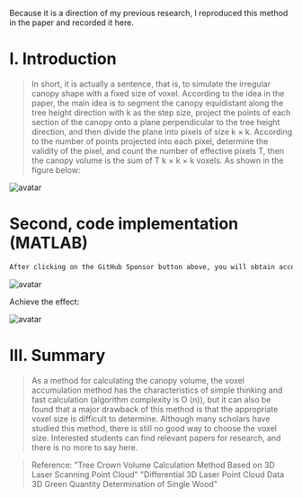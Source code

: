 Because it is a direction of my previous research, I reproduced this method in the paper and recorded it here.  

#  I. Introduction 

>  In short, it is actually a sentence, that is, to simulate the irregular canopy shape with a fixed size of voxel. According to the idea in the paper, the main idea is to segment the canopy equidistant along the tree height direction with k as the step size, project the points of each section of the canopy onto a plane perpendicular to the tree height direction, and then divide the plane into pixels of size k × k. According to the number of points projected into each pixel, determine the validity of the pixel, and count the number of effective pixels T, then the canopy volume is the sum of T k × k × k voxels. As shown in the figure below: 

![avatar]( 8c9ca07a8d1749b080fdd49876342213.png) 

#  Second, code implementation (MATLAB) 

 ```python  
After clicking on the GitHub Sponsor button above, you will obtain access permissions to my private code repository ( https://github.com/slowlon/my_code_bar ) to view this blog code. By searching the code number of this blog, you can find the code you need, code number is: 2024020309574085109
 ```  
![avatar]( 293341929faf4d069d9871ffc87bbaf7.png) 

 Achieve the effect:  

![avatar]( eeeab7f130404316aafb5b68bf709c28.png) 

#  III. Summary 

>  As a method for calculating the canopy volume, the voxel accumulation method has the characteristics of simple thinking and fast calculation (algorithm complexity is O (n)), but it can also be found that a major drawback of this method is that the appropriate voxel size is difficult to determine. Although many scholars have studied this method, there is still no good way to choose the voxel size. Interested students can find relevant papers for research, and there is no more to say here. 

>  Reference: "Tree Crown Volume Calculation Method Based on 3D Laser Scanning Point Cloud" "Differential 3D Laser Point Cloud Data 3D Green Quantity Determination of Single Wood" 

